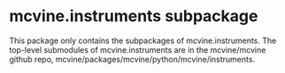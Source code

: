 # mcvine.instruments subpackage

This package only contains the subpackages of mcvine.instruments.
The top-level submodules of mcvine.instruments are in the mcvine/mcvine github repo,
mcvine/packages/mcvine/python/mcvine/instruments.
